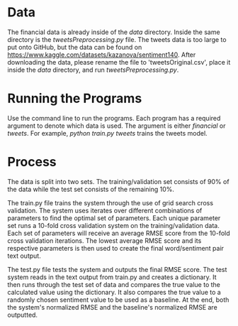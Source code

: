 # Data

The financial data is already inside of the *data* directory. 
Inside the same directory is the *tweetsPreprocessing.py* file. 
The tweets data is too large to put onto GitHub, but the data can be found on https://www.kaggle.com/datasets/kazanova/sentiment140.
After downloading the data, please rename the file to 'tweetsOriginal.csv', place it inside the *data* directory, and run *tweetsPreprocessing.py*.

# Running the Programs

Use the command line to run the programs. 
Each program has a required argument to denote which data is used.
The argument is either *financial* or *tweets*. For example, *python train.py tweets* trains the tweets model.

# Process
The data is split into two sets. The training/validation set consists of 90% of the data while the test set consists of the remaining 10%. 

The train.py file trains the system through the use of grid search cross validation.
The system uses iterates over different combinations of parameters to find the optimal set of parameters.
Each unique parameter set runs a 10-fold cross validation system on the training/validation data. 
Each set of parameters will receive an average RMSE score from the 10-fold cross validation iterations.
The lowest average RMSE score and its respective parameters is then used to create the final word/sentiment pair text output.

The test.py file tests the system and outputs the final RMSE score. 
The test system reads in the text output from train.py and creates a dictionary. 
It then runs through the test set of data and compares the true value to the calculated value using the dictionary.
It also compares the true value to a randomly chosen sentiment value to be used as a baseline.
At the end, both the system's normalized RMSE and the baseline's normalized RMSE are outputted.
